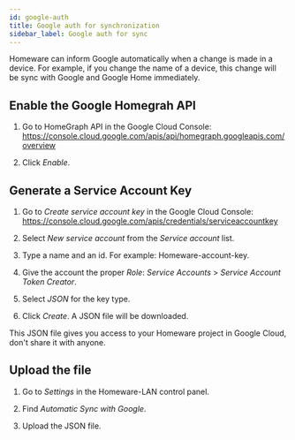 ```yaml
---
id: google-auth
title: Google auth for synchronization
sidebar_label: Google auth for sync
---
```


Homeware can inform Google automatically when a change is made in a device. For example, if you change the name of a device, this change will be sync with Google and Google Home immediately.

## Enable the Google Homegrah API

1. Go to HomeGraph API in the Google Cloud Console: https://console.cloud.google.com/apis/api/homegraph.googleapis.com/overview

2. Click _Enable_.

## Generate a Service Account Key

1. Go to _Create service account key_ in the Google Cloud Console: https://console.cloud.google.com/apis/credentials/serviceaccountkey

2. Select _New service account_ from the _Service account_ list.

3. Type a name and an id. For example: Homeware-account-key.

4. Give the account the proper _Role_: _Service Accounts_ > _Service Account Token Creator_.

5. Select _JSON_ for the key type.

6. Click _Create_. A JSON file will be downloaded.

This JSON file gives you access to your Homeware project in Google Cloud, don't share it with anyone.

## Upload the file

1. Go to _Settings_ in the Homeware-LAN control panel.

2. Find _Automatic Sync with Google_.

3. Upload the JSON file.
